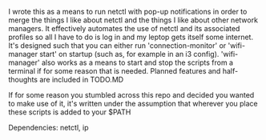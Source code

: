 I wrote this as a means to run netctl with pop-up
notifications in order to merge the things I like
about netctl and the things I like about other
network managers. It effectively automates the use
of netctl and its associated profiles so all I
have to do is log in and my leptop gets itself
some internet. It's designed such that you can
either run 'connection-monitor' or
'wifi-manager start' on startup (such as, for
example in an i3 config). 'wifi-manager' also works
as a means to start and stop the scripts from a
terminal if for some reason that is needed. Planned 
features and half-thoughts are included in TODO.MD

If for some reason you stumbled across this repo
and decided you wanted to make use of it, it's
written under the assumption that wherever you
place these scripts is added to your $PATH

Dependencies: netctl, ip

